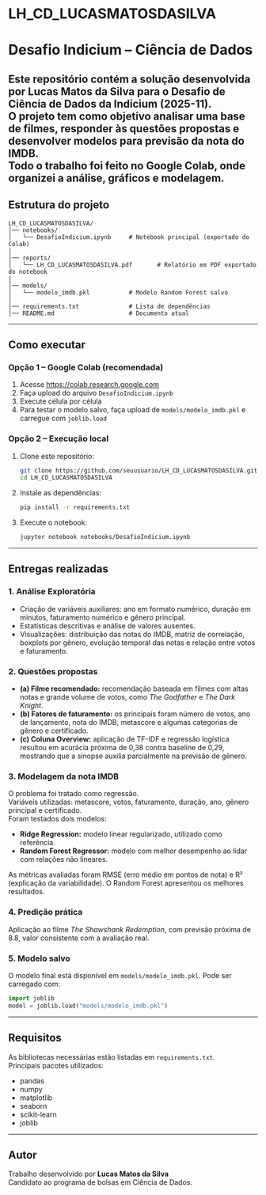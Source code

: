 # LH_CD_LUCASMATOSDASILVA
# Desafio Indicium – Ciência de Dados

Este repositório contém a solução desenvolvida por **Lucas Matos da Silva** para o Desafio de Ciência de Dados da Indicium (2025-11).  
O projeto tem como objetivo analisar uma base de filmes, responder às questões propostas e desenvolver modelos para previsão da nota do IMDB.  
Todo o trabalho foi feito no Google Colab, onde organizei a análise, gráficos e modelagem.
---

## Estrutura do projeto
```
LH_CD_LUCASMATOSDASILVA/
│── notebooks/
│   └── DesafioIndicium.ipynb     # Notebook principal (exportado do Colab)
│
│── reports/
│   └── LH_CD_LUCASMATOSDASILVA.pdf       # Relatório em PDF exportado do notebook
│
│── models/
│   └── modelo_imdb.pkl           # Modelo Random Forest salvo
│
│── requirements.txt              # Lista de dependências
│── README.md                     # Documento atual
```

---

## Como executar

### Opção 1 – Google Colab (recomendada)
1. Acesse https://colab.research.google.com  
2. Faça upload do arquivo `DesafioIndicium.ipynb`  
3. Execute célula por célula  
4. Para testar o modelo salvo, faça upload de `models/modelo_imdb.pkl` e carregue com `joblib.load`  

### Opção 2 – Execução local
1. Clone este repositório:
   ```bash
   git clone https://github.com/seuusuario/LH_CD_LUCASMATOSDASILVA.git
   cd LH_CD_LUCASMATOSDASILVA
   ```
2. Instale as dependências:
   ```bash
   pip install -r requirements.txt
   ```
3. Execute o notebook:
   ```bash
   jupyter notebook notebooks/DesafioIndicium.ipynb
   ```

---

## Entregas realizadas

### 1. Análise Exploratória
- Criação de variáveis auxiliares: ano em formato numérico, duração em minutos, faturamento numérico e gênero principal.  
- Estatísticas descritivas e análise de valores ausentes.  
- Visualizações: distribuição das notas do IMDB, matriz de correlação, boxplots por gênero, evolução temporal das notas e relação entre votos e faturamento.  

### 2. Questões propostas
- **(a) Filme recomendado:** recomendação baseada em filmes com altas notas e grande volume de votos, como *The Godfather* e *The Dark Knight*.  
- **(b) Fatores de faturamento:** os principais foram número de votos, ano de lançamento, nota do IMDB, metascore e algumas categorias de gênero e certificado.  
- **(c) Coluna Overview:** aplicação de TF-IDF e regressão logística resultou em acurácia próxima de 0,38 contra baseline de 0,29, mostrando que a sinopse auxilia parcialmente na previsão de gênero.  

### 3. Modelagem da nota IMDB
O problema foi tratado como regressão.  
Variáveis utilizadas: metascore, votos, faturamento, duração, ano, gênero principal e certificado.  
Foram testados dois modelos:
- **Ridge Regression:** modelo linear regularizado, utilizado como referência.  
- **Random Forest Regressor:** modelo com melhor desempenho ao lidar com relações não lineares.  

As métricas avaliadas foram RMSE (erro médio em pontos de nota) e R² (explicação da variabilidade). O Random Forest apresentou os melhores resultados.

### 4. Predição prática
Aplicação ao filme *The Shawshank Redemption*, com previsão próxima de 8.8, valor consistente com a avaliação real.

### 5. Modelo salvo
O modelo final está disponível em `models/modelo_imdb.pkl`. Pode ser carregado com:
```python
import joblib
model = joblib.load("models/modelo_imdb.pkl")
```

---

## Requisitos
As bibliotecas necessárias estão listadas em `requirements.txt`.  
Principais pacotes utilizados:
- pandas  
- numpy  
- matplotlib  
- seaborn  
- scikit-learn  
- joblib  

---

## Autor
Trabalho desenvolvido por **Lucas Matos da Silva**  
Candidato ao programa de bolsas em Ciência de Dados.
